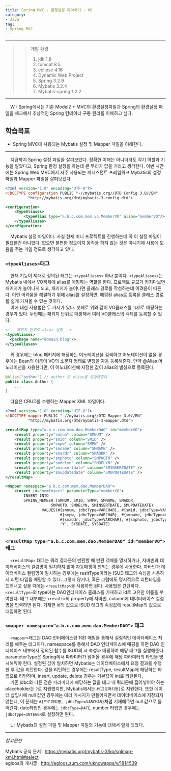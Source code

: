 ```yaml
---
title: Spring MVC - 환경설정 파악하기 - 06
category:
- Java
tag:
- Spring MVC
---
```


<hr/>

>>개발 환경
>>1. jdk 1.8
>>2. tomcat 8.5
>>3. eclipse 4.16
>>4. Dynamic Web Project
>>5. Spring 3.2.9
>>6. Mybatis 3.2.4
>>7. Mybatis-spring 1.2.2

<hr/>

&nbsp;&nbsp;&nbsp;&nbsp;W : Spring에서는 기존 Model2 + MVC의 환경설정파일과 Spring의 환경설정 파일을 체크해서 추상적인 Spring 컨테이너 구동 원리를 이해하고 싶다.

## 학습목표
- Spring MVC에 사용되는 Mybatis 설정 및 Mapper 파일을 이해한다.
<hr/>

&nbsp;&nbsp;&nbsp;&nbsp;지금까지 Spring 설정 파일을 살펴보았다. 정확한 이해는 아니더라도 각기 역할과 기능을 알았다고, Spring 환경 설정을 하는데 큰 무리가 없을 거라고 생각한다. 이번 시간에는 Spring Web MVC에서 자주 사용되는 퍼시스턴트 프레임워크 Mybatis의 설정 파일과 Mapper 파일을 살펴보겠다.

```xml
<?xml version="1.0" encoding="UTF-8"?>
<!DOCTYPE configuration PUBLIC "-//mybatis.org//DTD Config 3.0//EN" 
		  "http://mybatis.org/dtd/mybatis-3-config.dtd">

<configuration>
	<typeAliases>
		<typeAlias type="a.b.c.com.mem.vo.MemberVO" alias="memberVO"/>
	</typeAliases>
</configuration>
```

&nbsp;&nbsp;&nbsp;&nbsp;Mybatis 설정 파일이다. 사실 현재 미니 프로젝트를 진행하는데 꼭 이 설정 파일이 필요한건 아니었다. 없으면 불편한 정도이지 동작을 하지 않는 것은 아니기에 사용에 도움을 주는 파일 정도로 생각하고 있다.  

### `<typeAliases>`태그
&nbsp;&nbsp;&nbsp;&nbsp;현재 기능이 제대로 정의된 태그는 `<typeAliases>` 하나 뿐이다. `<typeAliases>`는 Mybatis 내에서 VO객체에 alias를 매핑하는 역할을 한다. 프로젝트 규모가 커지다보면 패키지가 늘어나게 되고, 패키지가 늘어나면 클래스 경로를 작성하는데 어려움이 따른다. 이런 어려움을 해결하기 위해 alias를 설정하면, 매핑된 alias로 등록된 클래스 경로를 쉽게 가져올 수 있는 것이다.  
&nbsp;&nbsp;&nbsp;&nbsp;이에 대한 사용법은 두 가지가 있다. 첫째로 위와 같이 VO클래스를 1대1로 매핑하는 경우가 있다. 두번째는 패키지 단위로 매핑해서 여러 VO클래스의 객체를 등록할 수 있다.

```xml
<!-- 패키지 단위로 alias 설정 -->
<typeAliases>
  <package name="domain.blog"/>
</typeAliases>
```

&nbsp;&nbsp;&nbsp;&nbsp;위 경우에는 blog 패키지에 해당하는 어노테이션을 검색하고 어노테이션이 없을 경우에는 Bean의 이름이 VO의 소문자 형태로 별칭을 자동 등록해준다. 만약 @Alias 어노테이션을 사용한다면, 이 어노테이션에 지정한 값이 alias의 별칭으로 등록된다.

```java
@Alias("author") // author 로 alias를 설정해준다.
public class Author {
    ...
}
```

&nbsp;&nbsp;&nbsp;&nbsp;다음은 CRUD를 수행하는 Mapper XML 파일이다.

```xml
<?xml version="1.0" encoding="UTF-8"?>
<!DOCTYPE mapper PUBLIC "-//mybatis.org//DTD Mapper 3.0//EN" 
	      "http://mybatis.org/dtd/mybatis-3-mapper.dtd">

<resultMap type="a.b.c.com.mem.dao.MemberDAO" id="memberVO">
    <result property="smnum" column="SMNUM" />
    <result property="smid" column="SMID" />
    <result property="smpw" column="SMPW" />
    <result property="smname" column="SMNAME" />
    <result property="smaddr" column="SMADDR" />
    <result property="smphoto" column="SMPHOTO" />
    <result property="smdelyn" column="SMDELYN" />
    <result property="sminsertdate" column="SMINSERTDATE" />
    <result property="smupdatedate" column="SMUPDATEDATE" />
</resultMap>

<mapper namespace="a.b.c.com.mem.dao.MemberDAO">
    <insert id="memInsert" parameterType="memberVO">
        INSERT INTO 
        SPRING_MEMBER (SMNUM, SMID, SMPW, SMNAME, SMADDR, 
                    SMPHOTO, SMDELYN, SMINSERTDATE, SMUPDATEDATE)
                VALUES(#{smnum, jdbcType=VARCHAR}, #{smid, jdbcType=VARCHAR}, 
                        #{smpw, jdbcType=VARCHAR}, #{smname, jdbcType=VARCHAR}, 
                        #{smaddr, jdbcType=VARCHAR}, #{smphoto, jdbcType=VARCHAR}, 
                        'Y', SYSDATE, SYSDATE)
</mapper>
```
### `<resultMap type="a.b.c.com.mem.dao.MemberDAO" id="memberVO">` 태그
&nbsp;&nbsp;&nbsp;&nbsp;`<resultMap>` 태그는 쿼리 결과문의 반환할 때 반환 객체를 명시하거나, 자바빈과 데이터베이스의 컬럼명이 일치하지 않아 자동매핑이 안되는 경우에 사용한다. 자바빈과 데이터베이스 컬럼명이 일치하는 경우에는 resltType이라는 ISUD 태그의 속성을 사용하서 리턴 타입을 매핑할 수 있다. 그렇지 않거나, 혹은 그럼에도 명시적으로 리턴타입을 드러내고 싶을 때에는 `<resultMap>`을 사용하면 된다. 사용법은 간단하다. `<resultType>`의 type에는 DAO인터페이스 클래스를 기재하고 id로 고유한 이름을 부여한다. 태그 내부에는 `<result>`의 property에 자바빈, column에 데이터베이스 컬럼명을 입력하면 된다. 기재한 id의 값으로 ISUD 태그의 속성값에 resultMap의 값으로 대입하면 된다.

### `<mapper namespace="a.b.c.com.mem.dao.MemberDAO">` 태그
&nbsp;&nbsp;&nbsp;&nbsp;`<mapper>`태그는 DAO 인터페이스랑 1대1 매핑을 통해서 실질적인 데이터베이스 처리를 해주는 태그이다. namespace를 통해서 DAO 인터페이스에 매핑을 하면 DAO 인터페이스 내부에서 정의된 함수를 ISUD의 id 속성과 매핑하여 해당 태그를 실행해준다. parameterType은 Spring에서 파라미터가 넘어올 경우에 해당 파라미터의 타입을 명시해줘야 한다. 설정된 값이 일치하면 Mybatis는 데이터베이스에서 요청 결과를 수행한 후 값을 리턴한다. 값을 리턴하는 경우에는 resultType, resultMap에 해당하는 타입으로 리턴하며, insert, update, delete 경우는 기본값이 int로 리턴된다.  
&nbsp;&nbsp;&nbsp;&nbsp;기존 jdbc와 다른 점은 파라미터에 해당하는 값을 태그 내 쿼리문에 집어넣어야 하는 placeholder는 `?`로 지원했지만, Mybatis에서는 `#{프로퍼티명}`로 지원한다. 또한 데이터 삽입시에 null 값인 경우에는 에러 메시지가 만들어지면서 데이터베이스에 저장되지 않는데, 이 문제는 `#{프로퍼티명, jdbcType=VARCHAR}`처럼 기재해주면 null 값으로 들어간다. date타입인 경우에는 `jdbcType=DATE`, number 타입인 경우에는 `jdbcType=INTEGER`로 설정하면 된다.

&nbsp;&nbsp;&nbsp;&nbsp;L : Mybatis의 설정 파일 및 Mapper 파일의 기능에 대해서 알게 되었다.

<hr/>

_참고문헌_  

Mybatis 공식 문서 : <https://mybatis.org/mybatis-3/ko/sqlmap-xml.html#select>  
egloos의 게시글 : <http://egloos.zum.com/uknowapps/v/1814539>